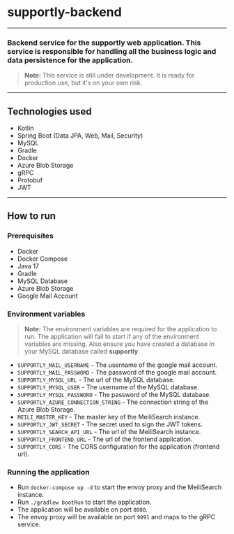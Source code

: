 # supportly-backend

---

### Backend service for the supportly web application. This service is responsible for handling all the business logic and data persistence for the application.

> **Note:** This service is still under development. It is ready for production use, but it's on your own risk.

---

## Technologies used

- Kotlin
- Spring Boot (Data JPA, Web, Mail, Security)
- MySQL
- Gradle
- Docker
- Azure Blob Storage
- gRPC
- Protobuf
- JWT

---

## How to run

### Prerequisites

- Docker
- Docker Compose
- Java 17
- Gradle
- MySQL Database
- Azure Blob Storage
- Google Mail Account

### Environment variables

> **Note:** The environment variables are required for the application to run. The application will fail to start if any
> of the environment variables are missing. Also ensure you have created a database in your MySQL database called
> **supportly**.

- `SUPPORTLY_MAIL_USERNAME` - The username of the google mail account.
- `SUPPORTLY_MAIL_PASSWORD` - The password of the google mail account.
- `SUPPORTLY_MYSQL_URL` - The url of the MySQL database.
- `SUPPORTLY_MYSQL_USER` - The username of the MySQL database.
- `SUPPORTLY_MYSQL_PASSWORD` - The password of the MySQL database.
- `SUPPORTLY_AZURE_CONNECTION_STRING` - The connection string of the Azure Blob Storage.
- `MEILI_MASTER_KEY` - The master key of the MeiliSearch instance.
- `SUPPORTLY_JWT_SECRET` - The secret used to sign the JWT tokens.
- `SUPPORTLY_SEARCH_API_URL` - The url of the MeiliSearch instance.
- `SUPPORTLY_FRONTEND_URL` - The url of the frontend application.
- `SUPPORTLY_CORS` - The CORS configuration for the application (frontend url).

### Running the application

- Run `docker-compose up -d` to start the envoy proxy and the MeiliSearch instance.
- Run `./gradlew bootRun` to start the application.
- The application will be available on port `8080`.
- The envoy proxy will be available on port `9091` and maps to the gRPC service.

